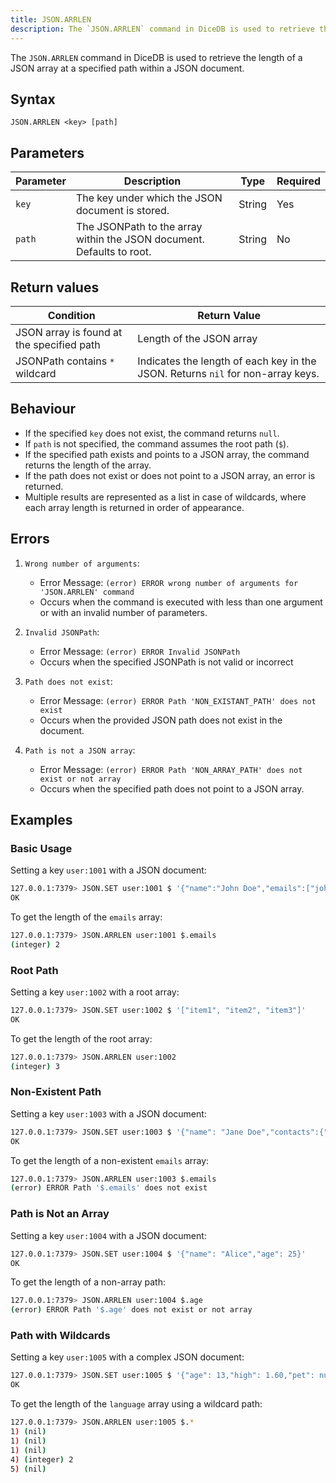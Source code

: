```yaml
---
title: JSON.ARRLEN
description: The `JSON.ARRLEN` command in DiceDB is used to retrieve the length of a JSON array at a specified path within a JSON document.
---
```


The `JSON.ARRLEN` command in DiceDB is used to retrieve the length of a JSON array at a specified path within a JSON document.

## Syntax

```
JSON.ARRLEN <key> [path]
```

## Parameters

| Parameter | Description                                                             | Type   | Required |
|-----------|-------------------------------------------------------------------------|--------|----------|
| `key`     | The key under which the JSON document is stored.                        | String | Yes      |
| `path`    | The JSONPath to the array within the JSON document. Defaults to root.   | String | No       |

## Return values

| Condition                                 | Return Value                                                                    |
|-------------------------------------------|---------------------------------------------------------------------------------|
| JSON array is found at the specified path | Length of the JSON array                                                        |
| JSONPath contains `*` wildcard            | Indicates the length of each key in the JSON. Returns `nil` for non-array keys. |

## Behaviour

- If the specified `key` does not exist, the command returns `null`.
- If `path` is not specified, the command assumes the root path (`$`).
- If the specified path exists and points to a JSON array, the command returns the length of the array.
- If the path does not exist or does not point to a JSON array, an error is returned.
- Multiple results are represented as a list in case of wildcards, where each array length is returned in order of appearance.

## Errors

1. `Wrong number of arguments`:
   - Error Message: `(error) ERROR wrong number of arguments for 'JSON.ARRLEN' command`
   - Occurs when the command is executed with less than one argument or with an invalid number of parameters.

2. `Invalid JSONPath`:
   - Error Message: `(error) ERROR Invalid JSONPath`
   - Occurs when the specified JSONPath is not valid or incorrect

3. `Path does not exist`:
   - Error Message: `(error) ERROR Path 'NON_EXISTANT_PATH' does not exist`
   - Occurs when the provided JSON path does not exist in the document.

4. `Path is not a JSON array`:
   - Error Message: `(error) ERROR Path 'NON_ARRAY_PATH' does not exist or not array`
   - Occurs when the specified path does not point to a JSON array.

## Examples

### Basic Usage

Setting a key `user:1001` with a JSON document:

```bash
127.0.0.1:7379> JSON.SET user:1001 $ '{"name":"John Doe","emails":["john.doe@example.com","johndoe@gmail.com"],"age":30}'
OK
```

To get the length of the `emails` array:

```bash
127.0.0.1:7379> JSON.ARRLEN user:1001 $.emails
(integer) 2
```

### Root Path

Setting a key `user:1002` with a root array:

```bash
127.0.0.1:7379> JSON.SET user:1002 $ '["item1", "item2", "item3"]'
OK
```

To get the length of the root array:

```bash
127.0.0.1:7379> JSON.ARRLEN user:1002
(integer) 3
```

### Non-Existent Path

Setting a key `user:1003` with a JSON document:

```bash
127.0.0.1:7379> JSON.SET user:1003 $ '{"name": "Jane Doe","contacts":{"phone":"123-456-7890"}}'
OK
```

To get the length of a non-existent `emails` array:

```bash
127.0.0.1:7379> JSON.ARRLEN user:1003 $.emails
(error) ERROR Path '$.emails' does not exist
```

### Path is Not an Array

Setting a key `user:1004` with a JSON document:

```bash
127.0.0.1:7379> JSON.SET user:1004 $ '{"name": "Alice","age": 25}'
OK
```

To get the length of a non-array path:

```bash
127.0.0.1:7379> JSON.ARRLEN user:1004 $.age
(error) ERROR Path '$.age' does not exist or not array
```

### Path with Wildcards

Setting a key `user:1005` with a complex JSON document:

```bash
127.0.0.1:7379> JSON.SET user:1005 $ '{"age": 13,"high": 1.60,"pet": null,"language": ["python", "golang"],"partner": {"name": "tom"}}'
OK
```

To get the length of the `language` array using a wildcard path:

```bash
127.0.0.1:7379> JSON.ARRLEN user:1005 $.*
1) (nil)
1) (nil)
1) (nil)
4) (integer) 2
5) (nil)
```